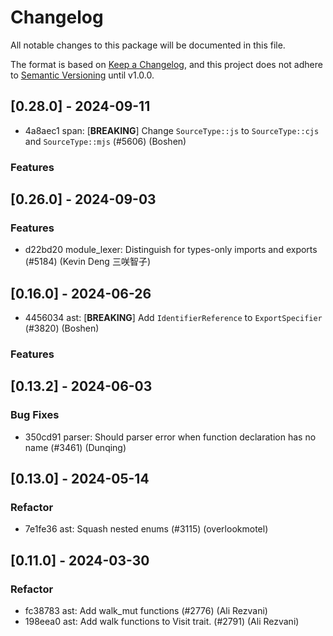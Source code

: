 # Changelog

All notable changes to this package will be documented in this file.

The format is based on [Keep a Changelog](https://keepachangelog.com/en/1.0.0/),
and this project does not adhere to
[Semantic Versioning](https://semver.org/spec/v2.0.0.html) until v1.0.0.

## [0.28.0] - 2024-09-11

-   4a8aec1 span: [**BREAKING**] Change `SourceType::js` to `SourceType::cjs`
    and `SourceType::mjs` (#5606) (Boshen)

### Features

## [0.26.0] - 2024-09-03

### Features

-   d22bd20 module_lexer: Distinguish for types-only imports and exports (#5184)
    (Kevin Deng 三咲智子)

## [0.16.0] - 2024-06-26

-   4456034 ast: [**BREAKING**] Add `IdentifierReference` to `ExportSpecifier`
    (#3820) (Boshen)

### Features

## [0.13.2] - 2024-06-03

### Bug Fixes

-   350cd91 parser: Should parser error when function declaration has no name
    (#3461) (Dunqing)

## [0.13.0] - 2024-05-14

### Refactor

-   7e1fe36 ast: Squash nested enums (#3115) (overlookmotel)

## [0.11.0] - 2024-03-30

### Refactor

-   fc38783 ast: Add walk_mut functions (#2776) (Ali Rezvani)
-   198eea0 ast: Add walk functions to Visit trait. (#2791) (Ali Rezvani)
